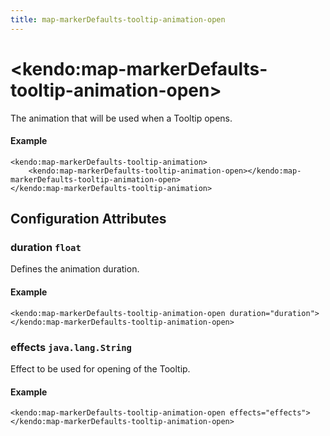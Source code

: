 ```yaml
---
title: map-markerDefaults-tooltip-animation-open
---
```


# \<kendo:map-markerDefaults-tooltip-animation-open\>

The animation that will be used when a Tooltip opens.

#### Example
    <kendo:map-markerDefaults-tooltip-animation>
        <kendo:map-markerDefaults-tooltip-animation-open></kendo:map-markerDefaults-tooltip-animation-open>
    </kendo:map-markerDefaults-tooltip-animation>

## Configuration Attributes

### duration `float`

Defines the animation duration.

#### Example
    <kendo:map-markerDefaults-tooltip-animation-open duration="duration">
    </kendo:map-markerDefaults-tooltip-animation-open>

### effects `java.lang.String`

Effect to be used for opening of the Tooltip.

#### Example
    <kendo:map-markerDefaults-tooltip-animation-open effects="effects">
    </kendo:map-markerDefaults-tooltip-animation-open>

